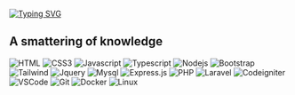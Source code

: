 
[![Typing SVG](https://readme-typing-svg.herokuapp.com?color=FFFFFF&center=true&vCenter=true&lines=(%E1%97%9C+%E2%80%B8+%E1%97%9C);宅技术真的能拯救世界)](https://git.io/typing-svg)

<!-- ![Anurag's GitHub stats](https://github-readme-stats.vercel.app/api?username=wei-sys&show_icons=true&count_private=true&theme=dracula) -->

## A smattering of knowledge
![HTML](https://img.shields.io/badge/HTML5-E34F26?style=for-the-badge&logo=html5&logoColor=white)
![CSS3](https://img.shields.io/badge/CSS3-1572B6?style=for-the-badge&logo=css3&logoColor=white)
![Javascript](https://img.shields.io/badge/Javascript-F0DB4F?style=for-the-badge&labelColor=black&logo=javascript&logoColor=F0DB4F)
![Typescript](https://img.shields.io/badge/Typescript-007acc?style=for-the-badge&labelColor=black&logo=typescript&logoColor=007acc)
![Nodejs](https://img.shields.io/badge/Nodejs-3C873A?style=for-the-badge&labelColor=black&logo=node.js&logoColor=3C873A)
![Bootstrap](https://img.shields.io/badge/Bootstrap-563D7C?style=for-the-badge&logo=bootstrap&logoColor=white)
![Tailwind](https://img.shields.io/badge/Tailwind_CSS-092749?style=for-the-badge&logo=tailwindcss&logoColor=06B6D4&labelColor=000000)
![Jquery](https://img.shields.io/badge/Jquery-0769ad?style=for-the-badge&logo=Jquery&logoColor=0769ad&labelColor=000000)
![Mysql](https://img.shields.io/badge/Mysql-00758F?style=for-the-badge&logo=Mysql&logoColor=white&labelColor=000000)
![Express.js](https://img.shields.io/badge/Express.js-000000?style=for-the-badge&labelColor=black&logo=express&logoColor=white)
![PHP](https://img.shields.io/badge/PHP-8892be?style=for-the-badge&logo=PHP&logoColor=white)
![Laravel](https://img.shields.io/badge/Laravel-fb503b?style=for-the-badge&labelColor=black&logo=LARAVEL)
![Codeigniter](https://img.shields.io/badge/Codeigniter-DD4814?style=for-the-badge&labelColor=black&logo=CODEIGNITER)
![VSCode](https://img.shields.io/badge/Visual_Studio-0078d7?style=for-the-badge&logo=visual%20studio&logoColor=0078d7&labelColor=black)
![Git](https://img.shields.io/badge/Git-F05032?style=for-the-badge&logo=git&logoColor=white)
![Docker](https://img.shields.io/badge/Docker-049cec?style=for-the-badge&logo=Docker&logoColor=white)
![Linux](https://img.shields.io/badge/Linux-white?style=for-the-badge&logo=Linux&logoColor=000000)
